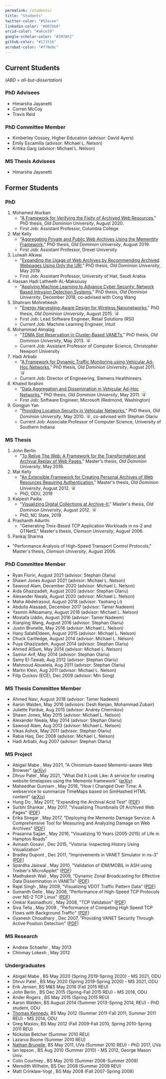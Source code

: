 ```yaml
---
permalink: /students/
title: "Students"
twitter-color: "#55acee"
linkedin-color: "#007bb6"
orcid-color: "#a6ce39"
google-scholar-color: "#397AF2"
github-color: "#171516"
acrobat-color: "#f70e0c"
---
```

## Current Students

(*ABD = all-but-dissertation*)

### PhD Advisees

* Himarsha Jayanetti
<a href="https://twitter.com/HimarshaJ" target="_blank"><i class="fab fa-fw fa-twitter" style="color: {{ page.twitter-color }}"></i></a> 
<a href="https://scholar.google.com/citations?hl=en&user=nySd1gIAAAAJ" target="_blank"><i class="ai ai-fw ai-google-scholar" style="color: {{page.google-scholar-color }}"></i></a>
<a href="https://orcid.org/0000-0003-4748-9176" target="_blank"><i class="ai ai-orcid ai-fw" style="color: {{ page.orcid-color }}"></i></a>
<a href="https://github.com/himarshaj" target="_blank"><i class="fab fa-fw fa-github" style="color: {{ page.github-color }}"></i></a>
<a href="https://www.linkedin.com/in/himarshaj/" target="_blank"><i class="fab fa-fw fa-linkedin" style="color: {{ page.linkedin-color }}"></i></a>
* Corren McCoy
<a href="https://twitter.com/correnmccoy" target="_blank"><i class="fab fa-fw fa-twitter" style="color: {{ page.twitter-color }}"></i></a>
<a href="https://scholar.google.com/citations?hl=en&user=gp6cdH8AAAAJ" target="_blank"><i class="ai ai-fw ai-google-scholar" style="color: {{page.google-scholar-color }}"></i></a>
<a href="https://www.linkedin.com/in/correnmccoy/" target="_blank"><i class="fab fa-fw fa-linkedin" style="color: {{ page.linkedin-color }}"></i></a>
* Travis Reid
<a href="https://twitter.com/treid803" target="_blank"><i class="fab fa-fw fa-twitter" style="color: {{ page.twitter-color }}" ></i></a>
<a href="https://orcid.org/0000-0003-1360-7963" target="_blank"><i class="ai ai-orcid ai-fw" style="color: {{ page.orcid-color }}"></i></a>
<a href="https://github.com/treid003" target="_blank"><i class="fab fa-fw fa-github" style="color: {{ page.github-color }}"></i></a>
<a href="https://www.linkedin.com/in/travis-r-88148ba9/" target="_blank"><i class="fab fa-fw fa-linkedin" style="color: {{ page.linkedin-color }}"></i></a>

### PhD Committee Member

* Kimberley Cossey, Higher Education (advisor: David Ayers)
* Emily Escamilla 
<a href="https://twitter.com/EmilyEscamilla_" target="_blank"><i class="fab fa-fw fa-twitter" style="color: {{ page.twitter-color }}" ></i></a>
(advisor: Michael L. Nelson) 
* Kritika Garg 
<a href="https://twitter.com/kritika_garg" target="_blank"><i class="fab fa-fw fa-twitter" style="color: {{ page.twitter-color }}" ></i></a>
<a href="https://scholar.google.com/citations?hl=en&user=pXQRYsAAAAJ" target="_blank"><i class="ai ai-fw ai-google-scholar" style="color: {{page.google-scholar-color }}"></i></a>
<a href="https://orcid.org/0000-0001-6498-7391" target="_blank"><i class="ai ai-orcid ai-fw" style="color: {{ page.orcid-color }}"></i></a>
<a href="https://github.com/shawnmjones" target="_blank"><i class="fab fa-fw fa-github" style="color: {{ page.github-color }}"></i></a>
<a href="https://www.linkedin.com/in/kritika-g-b8a824120/" target="_blank"><i class="fab fa-fw fa-linkedin" style="color: {{ page.linkedin-color }}"></i></a>
(advisor: Michael L. Nelson) 

### MS Thesis Advisees

* Himarsha Jayanetti
<a href="https://twitter.com/HimarshaJ" target="_blank"><i class="fab fa-fw fa-twitter" style="color: {{ page.twitter-color }}"></i></a> 
<a href="https://orcid.org/0000-0003-4748-9176" target="_blank"><i class="ai ai-orcid ai-fw" style="color: {{ page.orcid-color }}"></i></a>
<a href="https://github.com/himarshaj" target="_blank"><i class="fab fa-fw fa-github" style="color: {{ page.github-color }}"></i></a>
<a href="https://www.linkedin.com/in/himarshaj/" target="_blank"><i class="fab fa-fw fa-linkedin" style="color: {{ page.linkedin-color }}"></i></a>

<!-- ### MS Thesis Committee Member -->

## Former Students

### PhD

1. Mohamed Aturban
<a href="https://mohamedaturban.com/" target="_blank"><i class="fas fa-fw fa-link"></i></a>
<a href="https://twitter.com/maturban1" target="_blank"><i class="fab fa-fw fa-twitter" style="color: {{ page.twitter-color }}" ></i></a> 
<a href="https://scholar.google.com/citations?user=uFe4KTUAAAAJ&hl=en" target="_blank"><i class="ai ai-fw ai-google-scholar" style="color: {{page.google-scholar-color }}"></i></a>
<a href="https://www.linkedin.com/in/mohamed-aturban-a0777433/" target="_blank"><i class="fab fa-fw fa-linkedin" style="color: {{ page.linkedin-color }}"></i></a>
   * "[A Framework for Verifying the Fixity of Archived Web Resources](https://digitalcommons.odu.edu/computerscience_etds/125/)," PhD thesis, *Old Dominion University*, August 2020. 
   * First Job: Assistant Professor, Columbia College
1. Mat Kelly
<a href="https://matkelly.com/" target="_blank"><i class="fas fa-fw fa-link"></i></a>
<a href="https://twitter.com/machawk1" target="_blank"><i class="fab fa-fw fa-twitter" style="color: {{ page.twitter-color }}" ></i></a> 
<a href="https://scholar.google.com/citations?hl=en&user=ehg7mloAAAAJ" target="_blank"><i class="ai ai-fw ai-google-scholar" style="color: {{page.google-scholar-color }}"></i></a>
<a href="https://www.linkedin.com/in/matkelly/" target="_blank"><i class="fab fa-fw fa-linkedin" style="color: {{ page.linkedin-color }}"></i></a>
   * "[Aggregating Private and Public Web Archives Using the Mementity Framework](https://digitalcommons.odu.edu/computerscience_etds/94/)," PhD thesis, *Old Dominion University*, August 2019. 
   * First Job: Assistant Professor, Drexel University
1. Lulwah Alkwai
<a href="https://twitter.com/LulwahMA" target="_blank"><i class="fab fa-fw fa-twitter" style="color: {{ page.twitter-color }}" ></i></a> 
<a href="https://scholar.google.com/citations?hl=en&user=EnQF73AAAAAJ" target="_blank"><i class="ai ai-fw ai-google-scholar" style="color: {{page.google-scholar-color }}"></i></a>
<a href="https://www.linkedin.com/in/lulwah-alkwai-45495283/" target="_blank"><i class="fab fa-fw fa-linkedin" style="color: {{ page.linkedin-color }}"></i></a>
   * "[Expanding the Usage of Web Archives by Recommending Archived Webpages Using Only the URI](https://digitalcommons.odu.edu/computerscience_etds/90)," PhD thesis, *Old Dominion University*, May 2019.
   * First Job: Assistant Professor, University of Hail, Saudi Arabia
1. Hassan Hadi Latheeth AL-Maksousy
<a href="https://www.linkedin.com/in/hassan-hadi-latheeth-al-maksousy-7a6b15152/" target="_blank"><i class="fab fa-fw fa-linkedin" style="color: {{ page.linkedin-color }}"></i></a>
   * "[Applying Machine Learning to Advance Cyber Security: Network Based Intrusion Detection Systems](https://digitalcommons.odu.edu/computerscience_etds/42)," PhD thesis, *Old Dominion University*, December 2018, co-advised with Cong Wang
3. Shahram Mohrehkesh
<a href="https://www.linkedin.com/in/shahram-m-9160602/" target="_blank"><i class="fab fa-fw fa-linkedin" style="color: {{ page.linkedin-color }}"></i></a>
   * "[Energy Harvesting-Aware Design for Wireless Nanonetworks](http://digitalcommons.odu.edu/computerscience_etds/2/)," PhD thesis, *Old Dominion University*, August 2015. <a href='http://www.cs.odu.edu/~mweigle/papers/mohrehkesh-dissertation-2015.pdf' target='_blank'><i class='fas fa-solid fa-file-pdf' style='color: {{ page.acrobat-color }}'></i></a> <a href='http://www.slideshare.net/mweigle/energy-harvestingaware-design-for-wireless-nanonetworks' target='_blank' class='btn btn--mcwslideshare'><img src='../images/slideshare-16px-high.png'/></a>
   * First Job: Lead Software Engineer, Retail Solutions (RSI)
   * Current Job: Machine Learning Engineer, Intuit
4. Mohammad Almalag
<a href="http://cnu.edu/people/mohammadalmalag/" target="_blank"><i class="fas fa-fw fa-link"></i></a>
<a href="https://scholar.google.com/citations?hl=en&user=av221p0AAAAJ" target="_blank"><i class="ai ai-fw ai-google-scholar" style="color: {{page.google-scholar-color }}"></i></a>
<a href="https://www.linkedin.com/in/dr-mohammad-almalag/" target="_blank"><i class="fab fa-fw fa-linkedin" style="color: {{ page.linkedin-color }}"></i></a>
   * "[TDMA Slot Reservation in Cluster-Based VANETs](https://digitalcommons.odu.edu/computerscience_etds/9)," PhD thesis, *Old Dominion University*, May 2013. <a href='http://www.cs.odu.edu/~mweigle/papers/almalag-dissertation-2013.pdf' target='_blank'><i class='fas fa-solid fa-file-pdf' style='color: {{ page.acrobat-color }}'></i></a> <a href='http://www.slideshare.net/mweigle/defense-final-19921446' target='_blank' class='btn btn--mcwslideshare'><img src='../images/slideshare-16px-high.png'/></a>
   * Current Job: Assistant Professor of Computer Science, Christopher Newport University
4. Hadi Arbabi
<a href="https://www.linkedin.com/in/hadi-arbabi-2421659/" target="_blank"><i class="fab fa-fw fa-linkedin" style="color: {{ page.linkedin-color }}"></i></a>
   * "[A Framework for Dynamic Traffic Monitoring using Vehicular Ad-Hoc Networks](https://digitalcommons.odu.edu/computerscience_etds/8)," PhD thesis, *Old Dominion University*, August 2011. <a href='http://www.cs.odu.edu/~mweigle/papers/arbabi-dissertation-2011.pdf' target='_blank'><i class='fas fa-solid fa-file-pdf' style='color: {{ page.acrobat-color }}'></i></a> <a href='http://www.slideshare.net/mweigle/a-framework-for-dynamic-traffic-monitoring-using-vehicular-adhoc-networks-8765710/' target='_blank' class='btn btn--mcwslideshare'><img src='../images/slideshare-16px-high.png'/></a>
   * Current Job: Director of Engineering, Siemens Healthineers
5. Khaled Ibrahim
<a href="https://www.linkedin.com/in/khaled-ibrahim-93852a49/" target="_blank"><i class="fab fa-fw fa-linkedin" style="color: {{ page.linkedin-color }}"></i></a>
   * "[Data Aggregation and Dissemination in Vehicular Ad-Hoc Networks](https://digitalcommons.odu.edu/computerscience_etds/7)," PhD thesis, *Old Dominion University*, May 2011. <a href='http://www.cs.odu.edu/~mweigle/papers/ibrahim-dissertation-2011.pdf' target='_blank'><i class='fas fa-solid fa-file-pdf' style='color: {{ page.acrobat-color }}'></i></a> <a href='http://www.slideshare.net/mweigle/data-aggregation-and-dissemination-in-vehicular-adhoc-networks' target='_blank' class='btn btn--mcwslideshare'><img src='../images/slideshare-16px-high.png'/></a>
   * First Job: Software Engineer, Microsoft (Redmond, Washington)
3. Gongjun Yan
<a href="http://faculty.usi.edu/gyan" target="_blank"><i class="fas fa-fw fa-link"></i></a>
<a href="https://www.linkedin.com/in/gongjun-yan-9b9318b2/" target="_blank"><i class="fab fa-fw fa-linkedin" style="color: {{ page.linkedin-color }}"></i></a>
   * "[Providing Location Security in Vehicular Networks](https://digitalcommons.odu.edu/computerscience_etds/5)," PhD thesis, *Old Dominion University*, May 2010. <a href='http://www.cs.odu.edu/~mweigle/papers/yan-dissertation-2010.pdf' target='_blank'><i class='fas fa-solid fa-file-pdf' style='color: {{ page.acrobat-color }}'></i></a> <a href='http://www.slideshare.net/mweigle/providing-location-security-in-vehicular-networks' target='_blank' class='btn btn--mcwslideshare'><img src='../images/slideshare-16px-high.png'/></a>, co-advised with Stephan Olariu
   * Current Job: Associate Professor of Computer Science, University of Southern Indiana

### MS Thesis

1. John Berlin 
<a href="https://www.linkedin.com/in/john-berlin/" target="_blank"><i class="fab fa-fw fa-linkedin" style="color: {{ page.linkedin-color }}"></i></a>
   * "[To Relive The Web: A Framework for the Transformation and Archival Replay of Web Pages](https://digitalcommons.odu.edu/computerscience_etds/38/)," Master's thesis, *Old Dominion University*, May 2018. <a href='http://www.cs.odu.edu/~mweigle/papers/berlin-ms-thesis-18.pdf' target='_blank'><i class='fas fa-solid fa-file-pdf' style='color: {{ page.acrobat-color }}'></i></a>
2. Mat Kelly
<a href="https://matkelly.com/" target="_blank"><i class="fas fa-fw fa-link"></i></a>
<a href="https://twitter.com/machawk1" target="_blank"><i class="fab fa-fw fa-twitter" style="color: {{ page.twitter-color }}" ></i></a> 
<a href="https://scholar.google.com/citations?hl=en&user=ehg7mloAAAAJ" target="_blank"><i class="ai ai-fw ai-google-scholar" style="color: {{page.google-scholar-color }}"></i></a>
<a href="https://www.linkedin.com/in/matkelly/" target="_blank"><i class="fab fa-fw fa-linkedin" style="color: {{ page.linkedin-color }}"></i></a>
   *  "[An Extensible Framework for Creating Personal Archives of Web Resources Requiring Authentication](https://digitalcommons.odu.edu/computerscience_etds/6)," Master's thesis, *Old Dominion University*, August 2012. <a href='http://www.cs.odu.edu/~mweigle/papers/kelly-thesis12.pdf' target='_blank'><i class='fas fa-solid fa-file-pdf' style='color: {{ page.acrobat-color }}'></i></a> <a href='http://www.slideshare.net/matkelly01/an-extensible-framework-for-creating-personal-web-archives-of-content-behind-authentication' target='_blank' class='btn btn--mcwslideshare'><img src='../images/slideshare-16px-high.png'/></a>
   * PhD, ODU, 2019
3. Kalpesh Padia
<a href="https://www.linkedin.com/in/kalpeshpadia/" target="_blank"><i class="fab fa-fw fa-linkedin" style="color: {{ page.linkedin-color }}"></i></a>
   * "[Visualizing Digital Collections at Archive-It](https://digitalcommons.odu.edu/computerscience_etds/4)," Master's thesis, *Old Dominion University*, August 2012. <a href='http://www.cs.odu.edu/~mweigle/papers/padia-thesis12.pdf' target='_blank'><i class='fas fa-solid fa-file-pdf' style='color: {{ page.acrobat-color }}'></i></a> <a href='http://www.slideshare.net/kallumama24/ms-thesis-defense-aug-2012-visualizing-digital-collections-at-archiveit' target='_blank' class='btn btn--mcwslideshare'><img src='../images/slideshare-16px-high.png'/></a>
   * PhD, NC State, 2019
1. Prashanth Adurthi
<a href="https://www.linkedin.com/in/prashanth-adurthi-b7303024/" target="_blank"><i class="fab fa-fw fa-linkedin" style="color: {{ page.linkedin-color }}"></i></a>
   * "Generating Tmix-Based TCP Application Workloads in ns-2 and GTNetS," Master's thesis, *Clemson University*, August 2006. <a href='http://www.cs.odu.edu/~mweigle/papers/adurthi-thesis06.pdf' target='_blank'><i class='fas fa-solid fa-file-pdf' style='color: {{ page.acrobat-color }}'></i></a>
1. Pankaj Sharma
* "Performance Analysis of High-Speed Transport Control Protocols," Master's thesis, *Clemson University*, August 2006. <a href='http://www.cs.odu.edu/~mweigle/papers/sharma-thesis06.pdf' target='_blank'><i class='fas fa-solid fa-file-pdf' style='color: {{ page.acrobat-color }}'></i></a>

### PhD Committee Member

* Ryan Florin, August 2021 (advisor: Stephan Olariu)
* Shawn Jones
<a href="https://www.shawnmjones.org" target="_blank"><i class="fas fa-fw fa-link"></i></a>
<a href="https://twitter.com/shawnmjones" target="_blank"><i class="fab fa-fw fa-twitter" style="color: {{ page.twitter-color }}" ></i></a>
<a href="https://scholar.google.com/citations?hl=en&user=97KuWzQAAAAJ" target="_blank"><i class="ai ai-fw ai-google-scholar" style="color: {{page.google-scholar-color }}"></i></a>
<a href="https://orcid.org/0000-0003-1360-7963" target="_blank"><i class="ai ai-orcid ai-fw" style="color: {{ page.orcid-color }}"></i></a>
<a href="https://github.com/shawnmjones" target="_blank"><i class="fab fa-fw fa-github" style="color: {{ page.github-color }}"></i></a>
<a href="https://www.linkedin.com/in/shawnmorganjones/" target="_blank"><i class="fab fa-fw fa-linkedin" style="color: {{ page.linkedin-color }}"></i></a>
August 2021 (advisor: Michael L. Nelson)
* Sawood Alam, December 2020 (advisor: Michael L. Nelson)
* Aida Ghazizadeh, August 2020 (advisor: Stephan Olariu)
* Alexander Nwala, August 2020 (advisor: Michael L. Nelson)
* Maha Abdelrasoul, August 2018 (advisor: Yaohang Li)
* Abdulla Alasaadi, December 2017 (advisor: Tamer Nadeem)
* Yasmin AlNoamany, August 2016 (advisor: Michael L. Nelson)
* Mostafa Uddin, August 2016 (advisor: Tamer Nadeem)
* Xianping Wang, August 2016 (advisor: Stephan Olariu)
* Justin Brunelle, May 2016 (advisor: Michael L. Nelson)
* Hany SalahEldeen, August 2015 (advisor: Michael L. Nelson)
* Chuck Cartledge, August 2014 (advisor: Michael L. Nelson)
* Puya Ghazizadeh, August 2014 (advisor: Stephan Olariu)
* Ahmed AlSum, May 2014 (advisor: Michael L. Nelson)
* Samiur Arif, May 2014 (advisor: Stephan Olariu)
* Samy El-Tawab, Aug 2012 (advisor: Stephan Olariu)
* Mahmoud Abuelela, Aug 2011 (advisor: Stephan Olariu)
* Martin Klein, Aug 2011 (advisor: Michael L. Nelson)
* Filip Cuckov (ECE), Dec 2009 (advisor: Min Song)

### MS Thesis Committee Member

* Ahmed Nasr, August 2018 (advisor: Tamer Nadeem)
* Aaron Walden, May 2016 (advisors: Desh Ranjan, Mohammad Zubair)
* Juliette Pardue, Aug 2015 (advisor: Andrey Chernikov)
* Shawn Jones, May 2015 (advisor: Michael L. Nelson)
* Alexander Nwala, May 2014 (advisor: Stephan Olariu)
* Sawood Alam, Aug 2013 (advisor: Michael L. Nelson)
* Vikas Ashok, May 2011 (advisor: Stephan Olariu)
* Rabia Haq, Dec 2008 (advisor: Michael L. Nelson)
* Hadi Arbabi, Aug 2007 (advisor: Stephan Olariu)

### MS Project

* Abigail Mabe <a href="https://www.linkedin.com/in/abigail-mabe/" target="_blank"><i class="fab fa-fw fa-linkedin" style="color: {{ page.linkedin-color }}"></i></a>, May 2021, "A Chromium-based Memento-aware Web Browser" ([arXiv](https://arxiv.org/abs/2104.13361))
* Dhruv Patel <a href="https://www.linkedin.com/in/dhruv282/" target="_blank"><i class="fab fa-fw fa-linkedin" style="color: {{ page.linkedin-color }}"></i></a>, May 2021, "What Did It Look Like: A service for creating website timelapses using the Memento framework" ([arXiv](https://arxiv.org/abs/2104.14041))
* Maheedhar Gunnam <a href="https://www.linkedin.com/in/maheedhargunnam/" target="_blank"><i class="fab fa-fw fa-linkedin" style="color: {{ page.linkedin-color }}"></i></a>, May 2018, "How I Changed Over Time: A webservice to summarize TimeMaps based on SimHashed HTML content" ([arXiv](http://www.cs.odu.edu/~mweigle/papers/gunnam-ms-proj-18.pdf))
* Hung Do <a href="https://www.linkedin.com/in/hung-do-70779230/" target="_blank"><i class="fab fa-fw fa-linkedin" style="color: {{ page.linkedin-color }}"></i></a>, May 2017, "Expanding the Archival Acid Test" ([PDF](http://www.cs.odu.edu/~mweigle/papers/do-ms-proj-17.pdf))
* Surbhi Shankar <a href="https://www.linkedin.com/in/surbhi-shankar-2005b7a3/" target="_blank"><i class="fab fa-fw fa-linkedin" style="color: {{ page.linkedin-color }}"></i></a>, May 2017, "Visualizing Thumbnails Of Archived Web Pages" ([PDF](http://www.cs.odu.edu/~mweigle/papers/shankar-ms-proj-17.pdf))
* Erika Siregar <a href="https://www.linkedin.com/in/erika-siregar/" target="_blank"><i class="fab fa-fw fa-linkedin" style="color: {{ page.linkedin-color }}"></i></a>, May 2017, "Deploying the Memento Damage Service: A Comprehensive Tool for Measuring and Analyzing Damage on Web Archives" ([PDF](http://www.cs.odu.edu/~mweigle/papers/siregar-ms-proj-17.pdf))
* Prasanna Sajjan <a href="https://www.linkedin.com/in/prasanna-sajjan/" target="_blank"><i class="fab fa-fw fa-linkedin" style="color: {{ page.linkedin-color }}"></i></a>, May 2016, "Visualizing 10 Years (2005-2015) of Life in Hampton Roads"
* Avinash Gosavi <a href="https://www.linkedin.com/in/aag1091/" target="_blank"><i class="fab fa-fw fa-linkedin" style="color: {{ page.linkedin-color }}"></i></a>, Dec 2015, "Vistoria: Inspecting History Using Visualization"
* Bradley Dupont <a href="https://www.linkedin.com/in/bradley-dupont-5759bb37/" target="_blank"><i class="fab fa-fw fa-linkedin" style="color: {{ page.linkedin-color }}"></i></a>, Dec 2011, "Improvements in VANET Simulator in ns-3" ([PDF](http://www.cs.odu.edu/~mweigle/papers/dupont-ms-proj-11.pdf))
* Spardha Jaiswal <a href="https://www.linkedin.com/in/spardhajaiswal/" target="_blank"><i class="fab fa-fw fa-linkedin" style="color: {{ page.linkedin-color }}"></i></a>, May 2010, "Validation of IDM/MOBIL in ASH using Treiber's MicroApplet" ([PDF](http://www.cs.odu.edu/~mweigle/papers/jaiswal-ms-proj-10.pdf))
* Madhukesh Wali <a href="https://www.linkedin.com/in/mavwali/" target="_blank"><i class="fab fa-fw fa-linkedin" style="color: {{ page.linkedin-color }}"></i></a>, May 2009, "Dynamic Zonal Broadcasting for Effective Data Dissemination in VANETs" ([PDF](http://www.cs.odu.edu/~mweigle/papers/mwali-ms-proj-09.pdf))
* Rajat Singh <a href="https://www.linkedin.com/in/rajat-singh-0b436815/" target="_blank"><i class="fab fa-fw fa-linkedin" style="color: {{ page.linkedin-color }}"></i></a>, May 2009, "Visualizing VDOT Traffic Pattern Data" ([PDF](http://www.cs.odu.edu/~mweigle/papers/rajat-ms-proj-09.pdf))
* Sumanth Gelle <a href="https://www.linkedin.com/in/sumanth-gelle-8b912718/" target="_blank"><i class="fab fa-fw fa-linkedin" style="color: {{ page.linkedin-color }}"></i></a>, May 2008, "Performance of High-Speed TCP Protocols over NS-2 TCP Linux" ([PDF](http://www.cs.odu.edu/~mweigle/papers/gelle-ms-proj-08.pdf))
* Omkar Kasinadhuni <a href="https://www.linkedin.com/in/omkar-kasinadhuni-59278411/" target="_blank"><i class="fab fa-fw fa-linkedin" style="color: {{ page.linkedin-color }}"></i></a>, May 2008, "TCP Validation" ([PDF](http://www.cs.odu.edu/~mweigle/papers/omkar-ms-proj-08.pdf))
* Siva Tella <a href="https://www.linkedin.com/in/siva-sagar-tella-13519423/" target="_blank"><i class="fab fa-fw fa-linkedin" style="color: {{ page.linkedin-color }}"></i></a>, May 2008 , "Performance of Competing High Speed TCP Flows with Background Traffic" ([PDF](http://www.cs.odu.edu/~mweigle/papers/tella-ms-proj-08.pdf))
* Gyanesh Choudhary <a href="https://www.linkedin.com/in/gyaneshchoudhary/" target="_blank"><i class="fab fa-fw fa-linkedin" style="color: {{ page.linkedin-color }}"></i></a>, Dec 2007, "Providing VANET Security Through Active Position Detection" ([PDF](http://www.cs.odu.edu/~mweigle/papers/choudhary-ms-proj-07.pdf))

### MS Research

* Andrew Schaefer <a href="https://www.linkedin.com/in/andrew-schaefer-4a555112/" target="_blank"><i class="fab fa-fw fa-linkedin" style="color: {{ page.linkedin-color }}"></i></a>, May 2013
* Chinmay Lokesh <a href="https://www.linkedin.com/in/chinmaylokesh/" target="_blank"><i class="fab fa-fw fa-linkedin" style="color: {{ page.linkedin-color }}"></i></a>, May 2012

### Undergraduates

* Abigail Mabe <a href="https://www.linkedin.com/in/abigail-mabe/" target="_blank"><i class="fab fa-fw fa-linkedin" style="color: {{ page.linkedin-color }}"></i></a>, BS May 2020 (Spring 2019-Spring 2020) - MS 2021, ODU
* Dhruv Patel <a href="https://www.linkedin.com/in/dhruv282/" target="_blank"><i class="fab fa-fw fa-linkedin" style="color: {{ page.linkedin-color }}"></i></a>, BS May 2020 (Spring 2019-Spring 2020) - MS 2021, ODU
* Erik Jensen, BS M&S May 2016 (Fall 2015 REU)
* John Berlin <a href="https://www.linkedin.com/in/john-berlin/" target="_blank"><i class="fab fa-fw fa-linkedin" style="color: {{ page.linkedin-color }}"></i></a>, BS Dec 2015 (Spring-Fall 2015 REU) - MS 2018, ODU
* Ander Rogers <a href="https://www.linkedin.com/in/ander-rogers-iii-600aa3119/" target="_blank"><i class="fab fa-fw fa-linkedin" style="color: {{ page.linkedin-color }}"></i></a>, BS May 2015 (Spring 2015 REU)
* Aaron Walden, BS August 2014 (Summer 2013-Spring 2014, REU) - PhD student, ODU
* [Thomas Kennedy](https://www.cs.odu.edu/~tkennedy/), BS May 2012 (Summer 2011-Fall 2011, Summer 2011 REU) - MS 2014, ODU
* Greg Maslov, BS May 2012 (Fall 2009-Fall 2010, Spring 2010-Spring 2011 REU)
* Nickolas Betcher (Summer 2010 REU)
* Lazarus Boone (Summer 2010 REU)
* [Nathan Brunelle](http://www.cs.virginia.edu/~njb2b/), BS May 2011, UVa (Summer 2010 REU) - PhD 2017, UVa
* Ian Iepson <a href="https://www.linkedin.com/in/ian-iepson/" target="_blank"><i class="fab fa-fw fa-linkedin" style="color: {{ page.linkedin-color }}"></i></a>, BS Aug 2010 (Summer 2010) - MS 2012, George Mason Univ.
* Colin Courtney <a href="https://www.linkedin.com/in/colin-courtney-b698901a/" target="_blank"><i class="fab fa-fw fa-linkedin" style="color: {{ page.linkedin-color }}"></i></a>, BS May 2010 (Summer 2008-Summer 2009)
* Meredith Wilhelm, BS Dec 2008 (Summer 2008 REU)
* Matt Crinklaw-Vogt <a href="https://www.linkedin.com/in/mattcrinklawvogt/" target="_blank"><i class="fab fa-fw fa-linkedin" style="color: {{ page.linkedin-color }}"></i></a>, BS May 2008 (Fall 2007-Spring 2008)
